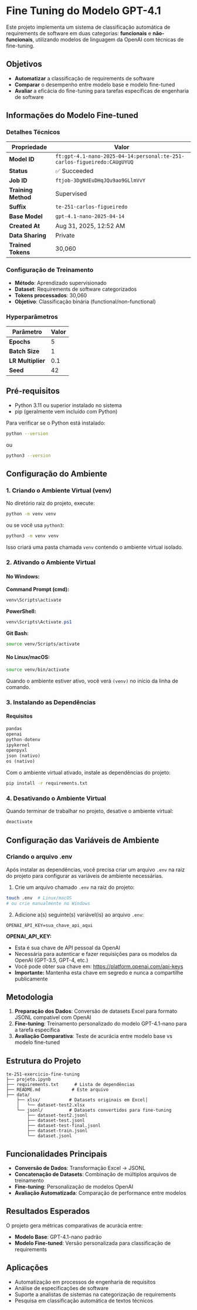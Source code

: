 # Fine Tuning do Modelo GPT-4.1 

Este projeto implementa um sistema de classificação automática de requirements de software em duas categorias: **funcionais** e **não-funcionais**, utilizando modelos de linguagem da OpenAI com técnicas de fine-tuning.

## Objetivos

- **Automatizar** a classificação de requirements de software
- **Comparar** o desempenho entre modelo base e modelo fine-tuned
- **Avaliar** a eficácia do fine-tuning para tarefas específicas de engenharia de software

## Informações do Modelo Fine-tuned

### Detalhes Técnicos

| Propriedade | Valor |
|-------------|-------|
| **Model ID** | `ft:gpt-4.1-nano-2025-04-14:personal:te-251-carlos-figueiredo:CAUgUYUQ` |
| **Status** | ✅ Succeeded |
| **Job ID** | `ftjob-3DgNdEuDHqJQu9ao9GLlmVvY` |
| **Training Method** | Supervised |
| **Suffix** | `te-251-carlos-figueiredo` |
| **Base Model** | `gpt-4.1-nano-2025-04-14` |
| **Created At** | Aug 31, 2025, 12:52 AM |
| **Data Sharing** | Private |
| **Trained Tokens** | 30,060 |

### Configuração de Treinamento

- **Método**: Aprendizado supervisionado
- **Dataset**: Requirements de software categorizados
- **Tokens processados**: 30,060
- **Objetivo**: Classificação binária (functional/non-functional)

### Hyperparâmetros

| Parâmetro | Valor |
|-----------|-------|
| **Epochs** | 5 |
| **Batch Size** | 1 |
| **LR Multiplier** | 0.1 |
| **Seed** | 42 |

## Pré-requisitos

- Python 3.11 ou superior instalado no sistema
- pip (geralmente vem incluído com Python)

Para verificar se o Python está instalado:
```bash
python --version
```
ou
```bash
python3 --version
```

## Configuração do Ambiente

### 1. Criando o Ambiente Virtual (venv)

No diretório raiz do projeto, execute:

```bash
python -m venv venv
```

ou se você usa `python3`:

```bash
python3 -m venv venv
```

Isso criará uma pasta chamada `venv` contendo o ambiente virtual isolado.

### 2. Ativando o Ambiente Virtual

#### No Windows:

**Command Prompt (cmd):**
```cmd
venv\Scripts\activate
```

**PowerShell:**
```powershell
venv\Scripts\Activate.ps1
```

**Git Bash:**
```bash
source venv/Scripts/activate
```

#### No Linux/macOS:

```bash
source venv/bin/activate
```

Quando o ambiente estiver ativo, você verá `(venv)` no início da linha de comando.

### 3. Instalando as Dependências

#### Requisitos

```python
pandas
openai
python-dotenv
ipykernel
openpyxl
json (nativo)
os (nativo)
```

Com o ambiente virtual ativado, instale as dependências do projeto:

```bash
pip install -r requirements.txt
```

### 4. Desativando o Ambiente Virtual

Quando terminar de trabalhar no projeto, desative o ambiente virtual:

```bash
deactivate
```

## Configuração das Variáveis de Ambiente

### Criando o arquivo .env

Após instalar as dependências, você precisa criar um arquivo `.env` na raiz do projeto para configurar as variáveis de ambiente necessárias.

1. Crie um arquivo chamado `.env` na raiz do projeto:
```bash
touch .env  # Linux/macOS
# ou crie manualmente no Windows
```

2. Adicione a(s) seguinte(s) variável(is) ao arquivo `.env`:
```env
OPENAI_API_KEY=sua_chave_api_aqui
```

**OPENAI_API_KEY:**
- Esta é sua chave de API pessoal da OpenAI
- Necessária para autenticar e fazer requisições para os modelos da OpenAI (GPT-3.5, GPT-4, etc.)
- Você pode obter sua chave em: https://platform.openai.com/api-keys
- **Importante:** Mantenha esta chave em segredo e nunca a compartilhe publicamente

## Metodologia

1. **Preparação dos Dados**: Conversão de datasets Excel para formato JSONL compatível com OpenAI
2. **Fine-tuning**: Treinamento personalizado do modelo GPT-4.1-nano para a tarefa específica
3. **Avaliação Comparativa**: Teste de acurácia entre modelo base vs modelo fine-tuned

## Estrutura do Projeto

```
te-251-exercicio-fine-tuning
├── projeto.ipynb
├── requirements.txt      # Lista de dependências
├── README.md            # Este arquivo
├── data/
    ├── xlsx/           # Datasets originais em Excel│   
    │   └── dataset-test2.xlsx
    └── jsonl/          # Datasets convertidos para fine-tuning
        ├── dataset-test2.jsonl
        ├── dataset-test.jsonl
        ├── dataset-test-final.jsonl
        ├── dataset-train.jsonl
        └── dataset.jsonl
```

## Funcionalidades Principais

- **Conversão de Dados**: Transformação Excel → JSONL
- **Concatenação de Datasets**: Combinação de múltiplos arquivos de treinamento
- **Fine-tuning**: Personalização de modelos OpenAI
- **Avaliação Automatizada**: Comparação de performance entre modelos

## Resultados Esperados

O projeto gera métricas comparativas de acurácia entre:
- **Modelo Base**: GPT-4.1-nano padrão
- **Modelo Fine-tuned**: Versão personalizada para classificação de requirements

## Aplicações

- Automatização em processos de engenharia de requisitos
- Análise de especificações de software
- Suporte a analistas de sistemas na categorização de requirements
- Pesquisa em classificação automática de textos técnicos